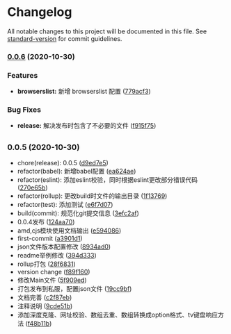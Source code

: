 # Changelog

All notable changes to this project will be documented in this file. See [standard-version](https://github.com/conventional-changelog/standard-version) for commit guidelines.

### [0.0.6](http://gitlab.skysri.com/FrontEnd/utils/compare/v0.0.5...v0.0.6) (2020-10-30)


### Features

* **browserslist:** 新增 browserslist 配置 ([779acf3](http://gitlab.skysri.com/FrontEnd/utils/commit/779acf32256e48533f1e50903563c4a6ce248e5a))


### Bug Fixes

* **release:** 解决发布时包含了不必要的文件 ([f915f75](http://gitlab.skysri.com/FrontEnd/utils/commit/f915f75c421970f088e51bab1a8e1caa2e35fbcd))

## <small>0.0.5 (2020-10-30)</small>

* chore(release): 0.0.5 ([d9ed7e5](http://gitlab.skysri.com/FrontEnd/utils/commit/d9ed7e5))
* refactor(babel): 新增babel配置 ([ea624ae](http://gitlab.skysri.com/FrontEnd/utils/commit/ea624ae))
* refactor(eslint): 添加eslint校验，同时根据eslint更改部分错误代码 ([270e65b](http://gitlab.skysri.com/FrontEnd/utils/commit/270e65b))
* refactor(rollup): 更改build时文件的输出目录 ([1f13769](http://gitlab.skysri.com/FrontEnd/utils/commit/1f13769))
* refactor(test): 添加测试 ([e6f7d07](http://gitlab.skysri.com/FrontEnd/utils/commit/e6f7d07))
* build(commit): 规范化git提交信息 ([3efc2af](http://gitlab.skysri.com/FrontEnd/utils/commit/3efc2af))
* 0.0.4发布 ([124aa70](http://gitlab.skysri.com/FrontEnd/utils/commit/124aa70))
* amd,cjs模块使用文档输出 ([e594086](http://gitlab.skysri.com/FrontEnd/utils/commit/e594086))
* first-commit ([a3901d1](http://gitlab.skysri.com/FrontEnd/utils/commit/a3901d1))
* json文件版本配置修改 ([8934ad0](http://gitlab.skysri.com/FrontEnd/utils/commit/8934ad0))
* readme举例修改 ([394d333](http://gitlab.skysri.com/FrontEnd/utils/commit/394d333))
* rollup打包 ([28f6831](http://gitlab.skysri.com/FrontEnd/utils/commit/28f6831))
* version change ([f89f160](http://gitlab.skysri.com/FrontEnd/utils/commit/f89f160))
* 修改Main文件 ([5f909ed](http://gitlab.skysri.com/FrontEnd/utils/commit/5f909ed))
* 打包发布到私服，配置json文件 ([19cc9bf](http://gitlab.skysri.com/FrontEnd/utils/commit/19cc9bf))
* 文档完善 ([c2f87eb](http://gitlab.skysri.com/FrontEnd/utils/commit/c2f87eb))
* 注释说明 ([9cde51b](http://gitlab.skysri.com/FrontEnd/utils/commit/9cde51b))
* 添加深度克隆、网址校验、数组去重、数组转换成option格式、tv键盘响应方法 ([f48b11b](http://gitlab.skysri.com/FrontEnd/utils/commit/f48b11b))

